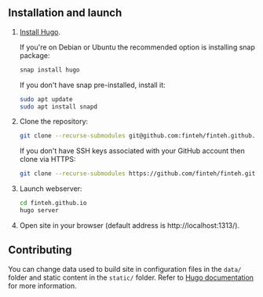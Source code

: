 ## Installation and launch
1. [Install Hugo](https://gohugo.io/getting-started/installing/).

   If you're on Debian or Ubuntu the recommended option is installing snap package:

   ```bash
   snap install hugo
   ```

   If you don't have snap pre-installed, install it:

   ```bash
   sudo apt update
   sudo apt install snapd
   ```

2. Clone the repository:

   ```bash
   git clone --recurse-submodules git@github.com:finteh/finteh.github.io.git
   ```

   If you don't have SSH keys associated with your GitHub account then clone via HTTPS:

   ```bash
   git clone --recurse-submodules https://github.com/finteh/finteh.github.io.git
   ```

3. Launch webserver:

   ```bash
   cd finteh.github.io
   hugo server
   ```

4. Open site in your browser (default address is http://localhost:1313/).


## Contributing
You can change data used to build site in configuration files in the ```data/``` folder and static content in the ```static/``` folder. Refer to [Hugo documentation](https://gohugo.io/getting-started/directory-structure/) for more information.
